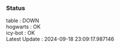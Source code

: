 ### Status


table : DOWN  
hogwarts : OK  
icy-bot : OK  
Latest Update : 2024-09-18 23:09:17.987146

